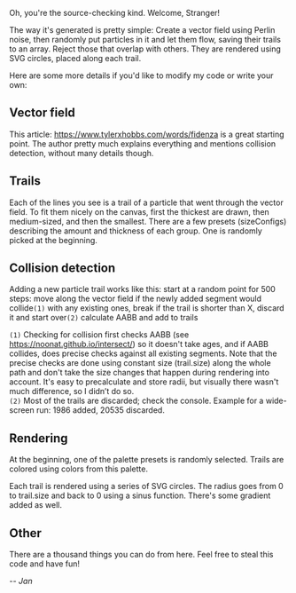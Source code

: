 Oh, you're the source-checking kind. Welcome, Stranger!

The way it's generated is pretty simple: Create a vector field using Perlin noise, then randomly put particles in it and let them flow, saving their trails to an array. Reject those that overlap with others. They are rendered using SVG circles, placed along each trail.

Here are some more details if you'd like to modify my code or write your own:


## Vector field

This article: https://www.tylerxhobbs.com/words/fidenza is a great starting point. The author pretty much explains everything and mentions collision detection, without many details though.

## Trails

Each of the lines you see is a trail of a particle that went through the vector field. To fit them nicely on the canvas, first the thickest are drawn, then medium-sized, and then the smallest. There are a few presets (sizeConfigs) describing the amount and thickness of each group. One is randomly picked at the beginning.


## Collision detection

Adding a new particle trail works like this: start at a random point for 500 steps: move along the vector field if the newly added segment would collide`(1)` with any existing ones, break if the trail is shorter than X, discard it and start over`(2)` calculate AABB and add to trails

`(1)` Checking for collision first checks AABB (see https://noonat.github.io/intersect/) so it doesn't take ages, and if AABB collides, does precise checks against all existing segments. Note that the precise checks are done using constant size (trail.size) along the whole path and don't take the size changes that happen during rendering into account. It's easy to precalculate and store radii, but visually there wasn't much difference, so I didn’t do so.  
`(2)` Most of the trails are discarded; check the console. Example for a wide-screen run: 1986 added, 20535 discarded.


## Rendering

At the beginning, one of the palette presets is randomly selected. Trails are colored using colors from this palette.

Each trail is rendered using a series of SVG circles. The radius goes from 0 to trail.size and back to 0 using a sinus function. There's some gradient added as well.


## Other

There are a thousand things you can do from here. Feel free to steal this code and have fun!  
  
-- *Jan*
